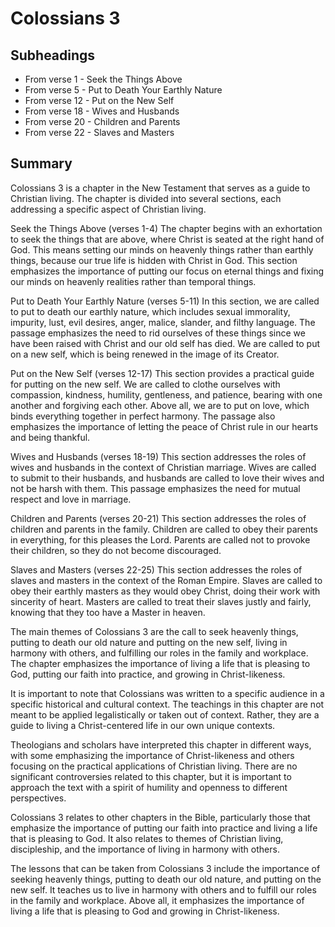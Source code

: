 # Colossians 3

## Subheadings

* From verse 1 - Seek the Things Above
* From verse 5 - Put to Death Your Earthly Nature
* From verse 12 - Put on the New Self
* From verse 18 - Wives and Husbands
* From verse 20 - Children and Parents
* From verse 22 - Slaves and Masters

## Summary

Colossians 3 is a chapter in the New Testament that serves as a guide to Christian living. The chapter is divided into several sections, each addressing a specific aspect of Christian living. 

Seek the Things Above (verses 1-4)
The chapter begins with an exhortation to seek the things that are above, where Christ is seated at the right hand of God. This means setting our minds on heavenly things rather than earthly things, because our true life is hidden with Christ in God. This section emphasizes the importance of putting our focus on eternal things and fixing our minds on heavenly realities rather than temporal things.

Put to Death Your Earthly Nature (verses 5-11)
In this section, we are called to put to death our earthly nature, which includes sexual immorality, impurity, lust, evil desires, anger, malice, slander, and filthy language. The passage emphasizes the need to rid ourselves of these things since we have been raised with Christ and our old self has died. We are called to put on a new self, which is being renewed in the image of its Creator.

Put on the New Self (verses 12-17)
This section provides a practical guide for putting on the new self. We are called to clothe ourselves with compassion, kindness, humility, gentleness, and patience, bearing with one another and forgiving each other. Above all, we are to put on love, which binds everything together in perfect harmony. The passage also emphasizes the importance of letting the peace of Christ rule in our hearts and being thankful.

Wives and Husbands (verses 18-19)
This section addresses the roles of wives and husbands in the context of Christian marriage. Wives are called to submit to their husbands, and husbands are called to love their wives and not be harsh with them. This passage emphasizes the need for mutual respect and love in marriage.

Children and Parents (verses 20-21)
This section addresses the roles of children and parents in the family. Children are called to obey their parents in everything, for this pleases the Lord. Parents are called not to provoke their children, so they do not become discouraged.

Slaves and Masters (verses 22-25)
This section addresses the roles of slaves and masters in the context of the Roman Empire. Slaves are called to obey their earthly masters as they would obey Christ, doing their work with sincerity of heart. Masters are called to treat their slaves justly and fairly, knowing that they too have a Master in heaven.

The main themes of Colossians 3 are the call to seek heavenly things, putting to death our old nature and putting on the new self, living in harmony with others, and fulfilling our roles in the family and workplace. The chapter emphasizes the importance of living a life that is pleasing to God, putting our faith into practice, and growing in Christ-likeness.

It is important to note that Colossians was written to a specific audience in a specific historical and cultural context. The teachings in this chapter are not meant to be applied legalistically or taken out of context. Rather, they are a guide to living a Christ-centered life in our own unique contexts.

Theologians and scholars have interpreted this chapter in different ways, with some emphasizing the importance of Christ-likeness and others focusing on the practical applications of Christian living. There are no significant controversies related to this chapter, but it is important to approach the text with a spirit of humility and openness to different perspectives.

Colossians 3 relates to other chapters in the Bible, particularly those that emphasize the importance of putting our faith into practice and living a life that is pleasing to God. It also relates to themes of Christian living, discipleship, and the importance of living in harmony with others.

The lessons that can be taken from Colossians 3 include the importance of seeking heavenly things, putting to death our old nature, and putting on the new self. It teaches us to live in harmony with others and to fulfill our roles in the family and workplace. Above all, it emphasizes the importance of living a life that is pleasing to God and growing in Christ-likeness.
